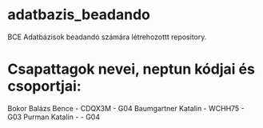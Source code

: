 # adatbazis_beadando
BCE Adatbázisok beadandó számára létrehozottt repository.


# Csapattagok nevei, neptun kódjai és csoportjai:
Bokor Balázs Bence - CDQX3M - G04
Baumgartner Katalin - WCHH75 - G03
Purman Katalin - - G04
